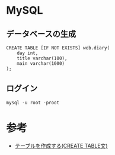 # MySQL

## データベースの生成

```mysql
CREATE TABLE [IF NOT EXISTS] web.diary(
	day int,
    title varchar(100),
    main varchar(1000)
);
```

## ログイン
```
mysql -u root -proot
```

# 参考

- [テーブルを作成する(CREATE TABLE文)](https://www.javadrive.jp/mysql/table/index1.html)
